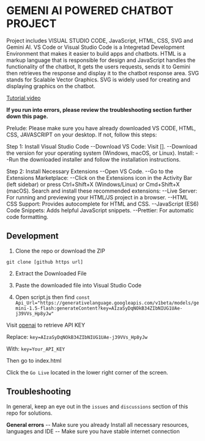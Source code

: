 

# GEMENI AI POWERED CHATBOT PROJECT

Project includes VISUAL STUDIO CODE, JavaScript, HTML, CSS, SVG and Gemini AI. VS Code or Visual Studio Code is a Integretad Development Environment that makes it easier to build apps and chatbots. HTML is a markup language that is responsible for design and JavaScript handles the functionality of the chatbot, It gets the users requests, sends it to Gemini then retrieves the response and display it to the chatbot response area. SVG stands for Scalable Vector Graphics. SVG is widely used for creating and displaying graphics on the chatbot. 

[Tutorial video](https://youtu.be/scVIBUcMUAw?si=vdVN1_5o0SKKiLdN4)


**If you run into errors, please review the troubleshooting section further down this page.**

Prelude: Please make sure you have already downloaded VS CODE, HTML, CSS, JAVASCRIPT on your desktop. If not, follow this steps:

Step 1: Install Visual Studio Code
--Download VS Code: Visit [].
--Download the version for your operating system (Windows, macOS, or Linux).
Install:
--Run the downloaded installer and follow the installation instructions.

Step 2: Install Necessary Extensions
--Open VS Code.
--Go to the Extensions Marketplace:
--Click on the Extensions icon in the Activity Bar (left sidebar) or press Ctrl+Shift+X (Windows/Linux) or Cmd+Shift+X (macOS).
Search and install these recommended extensions:
--Live Server: For running and previewing your HTML/JS project in a browser.
--HTML CSS Support: Provides autocomplete for HTML and CSS.
--JavaScript (ES6) Code Snippets: Adds helpful JavaScript snippets.
--Prettier: For automatic code formatting.

## Development

1. Clone the repo or download the ZIP

```
git clone [github https url]
```

2. Extract the Downloaded File

3. Paste the downloaded file into Visual Studio Code

4. Open script.js then find `const Api_Url="https://generativelanguage.googleapis.com/v1beta/models/gemini-1.5-flash:generateContent?key=AIzaSyDqNOkB34ZIbNIUG1UAe-j39VVs_Hp8yJw"`

Visit [openai](https://help.openai.com/en/articles/4936850-where-do-i-find-my-secret-api-key) to retrieve API KEY

Replace: `key=AIzaSyDqNOkB34ZIbNIUG1UAe-j39VVs_Hp8yJw` 

With: `key=Your_API_KEY`

Then go to index.html

Click the `Go Live` located in the lower right corner of the screen.

## Troubleshooting

In general, keep an eye out in the `issues` and `discussions` section of this repo for solutions.


**General errors**
-- Make sure you already Install all necessary resources, languages and IDE
-- Make sure you have stable internet connection

